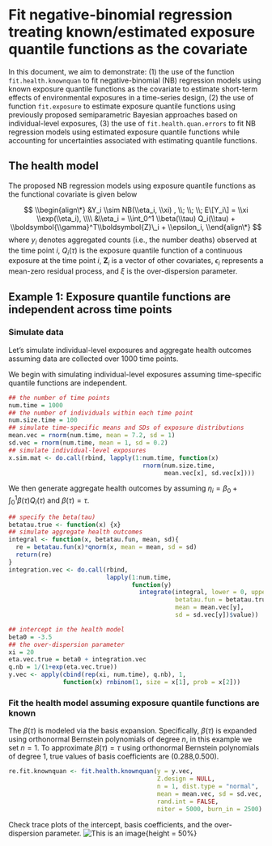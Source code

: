 # Fit negative-binomial regression treating known/estimated exposure quantile functions as the covariate

In this document, we aim to demonstrate: (1) the use of the function
`fit.health.knownquan` to fit negative-binomial (NB) regression models
using known exposure quantile functions as the covariate to estimate
short-term effects of environmental exposures in a time-series design,
(2) the use of function `fit.exposure` to estimate exposure quantile
functions using previously proposed semiparametric Bayesian approaches
based on individual-level exposures, (3) the use of
`fit.health.quan.errors` to fit NB regression models using estimated
exposure quantile functions while accounting for uncertainties
associated with estimating quantile functions.

## The health model

The proposed NB regression models using exposure quantile functions as
the functional covariate is given below

$$
\\begin{align\*}
&Y_i \\sim NB(\\eta_i, \\xi) , \\; \\; \\; E\[Y_i\] = \\xi \\exp(\\eta_i), \\\\
&\\eta_i = \\int_0^1 \\beta(\\tau) Q_i(\\tau) + \\boldsymbol{\\gamma}^T\\boldsymbol{Z}\_i + \\epsilon_i,
\\end{align\*}
$$
where *y*<sub>*i*</sub> denotes aggregated counts (i.e., the number
deaths) observed at the time point *i*, *Q*<sub>*i*</sub>(*τ*) is the
exposure quantile function of a continuous exposure at the time point
*i*, **Z**<sub>*i*</sub> is a vector of other covariates,
*ϵ*<sub>*i*</sub> represents a mean-zero residual process, and *ξ* is
the over-dispersion parameter.

## Example 1: Exposure quantile functions are independent across time points

### Simulate data

Let’s simulate individual-level exposures and aggregate health outcomes
assuming data are collected over 1000 time points.

We begin with simulating individual-level exposures assuming
time-specific quantile functions are independent.

``` r
## the number of time points
num.time = 1000
## the number of individuals within each time point
num.size.time = 100
## simulate time-specific means and SDs of exposure distributions
mean.vec = rnorm(num.time, mean = 7.2, sd = 1)
sd.vec = rnorm(num.time, mean = 1, sd = 0.2)
## simulate individual-level exposures
x.sim.mat <- do.call(rbind, lapply(1:num.time, function(x) 
                                     rnorm(num.size.time, 
                                           mean.vec[x], sd.vec[x])))
```

We then generate aggregate health outcomes by assuming
*η*<sub>*i*</sub> = *β*<sub>0</sub> + ∫<sub>0</sub><sup>1</sup>*β*(*τ*)*Q*<sub>*i*</sub>(*τ*)
and *β*(*τ*) = *τ*.

``` r
## specify the beta(tau) 
betatau.true <- function(x) {x}
## simulate aggregate health outcomes 
integral <- function(x, betatau.fun, mean, sd){
  re = betatau.fun(x)*qnorm(x, mean = mean, sd = sd)
  return(re)
}
integration.vec <- do.call(rbind,
                           lapply(1:num.time,
                                  function(y)
                                    integrate(integral, lower = 0, upper = 1,
                                              betatau.fun = betatau.true,
                                              mean = mean.vec[y],
                                              sd = sd.vec[y])$value))

## intercept in the health model
beta0 = -3.5
## the over-dispersion parameter 
xi = 20 
eta.vec.true = beta0 + integration.vec
q.nb = 1/(1+exp(eta.vec.true))
y.vec <- apply(cbind(rep(xi, num.time), q.nb), 1,
               function(x) rnbinom(1, size = x[1], prob = x[2]))
```

### Fit the health model assuming exposure quantile functions are known

The *β*(*τ*) is modeled via the basis expansion. Specifically, *β*(*τ*)
is expanded using orthonormal Bernstein polynomials of degree *n*, in
this example we set *n* = 1. To approximate *β*(*τ*) = *τ* using
orthonormal Bernstein polynomials of degree 1, true values of basis
coefficients are (0.288,0.500).

``` r
re.fit.knownquan <- fit.health.knownquan(y = y.vec,
                                         Z.design = NULL,
                                         n = 1, dist.type = "normal",
                                         mean = mean.vec, sd = sd.vec,
                                         rand.int = FALSE,
                                         niter = 5000, burn_in = 2500)
```

Check trace plots of the intercept, basis coefficients, and the
over-dispersion parameter. ![This is an
image](./results/trace_knownquan.png){height = 50%}
